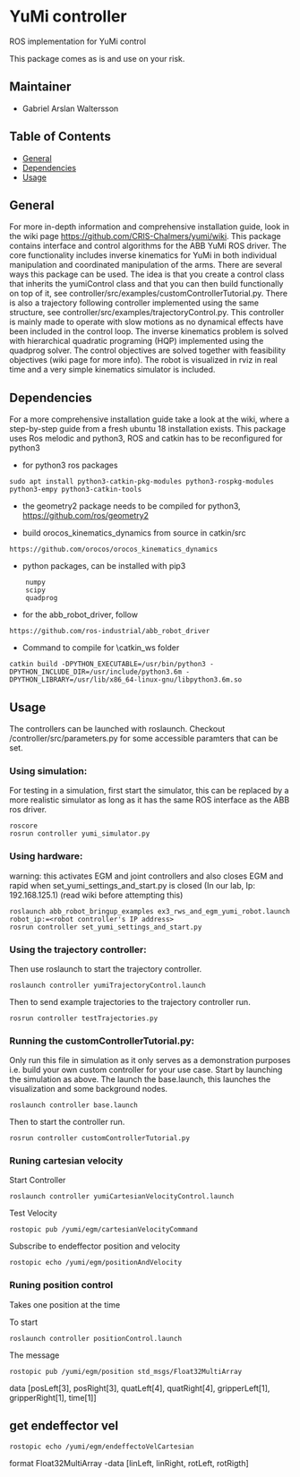 # YuMi controller 
ROS implementation for YuMi control

This package comes as is and use on your risk. 

## Maintainer 
* Gabriel Arslan Waltersson

## Table of Contents
* [General](#general)
* [Dependencies](#dependencies)
* [Usage](#usage)

## General
For more in-depth information and comprehensive installation guide, look in the 
wiki page https://github.com/CRIS-Chalmers/yumi/wiki. This package contains interface and control algorithms for 
the ABB YuMi ROS driver. The core functionality includes inverse kinematics for YuMi in both individual manipulation 
and coordinated manipulation of the arms. There are several ways this package can be used. The idea is that you create a
control class that inherits the yumiControl class and that you can then build functionally on top of it, see 
controller/src/examples/customControllerTutorial.py. There is also a trajectory following controller implemented using
the same structure, see controller/src/examples/trajectoryControl.py. This controller is mainly made to operate with 
slow motions as no dynamical effects have been included in the control loop. The inverse kinematics problem is solved
with hierarchical quadratic programing (HQP) implemented using the quadprog solver. The control objectives are
solved together with feasibility objectives (wiki page for more info). The robot is visualized in rviz in real time and
a very simple kinematics simulator is included. 


## Dependencies
For a more comprehensive installation guide take a look at the wiki, where a step-by-step guide from a fresh ubuntu 18 
installation exists. This package uses Ros melodic and python3, ROS and catkin has to be reconfigured for python3
* for python3 ros packages 
```
sudo apt install python3-catkin-pkg-modules python3-rospkg-modules python3-empy python3-catkin-tools
```

* the geometry2 package needs to be compiled for python3, https://github.com/ros/geometry2

* build orocos_kinematics_dynamics from source in catkin/src
```
https://github.com/orocos/orocos_kinematics_dynamics
```

* python packages, can be installed with pip3
``` 
    numpy
    scipy
    quadprog
```

* for the abb_robot_driver, follow
```
https://github.com/ros-industrial/abb_robot_driver
```

* Command to compile for \catkin_ws folder
``` 
catkin build -DPYTHON_EXECUTABLE=/usr/bin/python3 -DPYTHON_INCLUDE_DIR=/usr/include/python3.6m -DPYTHON_LIBRARY=/usr/lib/x86_64-linux-gnu/libpython3.6m.so
``` 

## Usage
The controllers can be launched with roslaunch. Checkout /controller/src/parameters.py for some accessible paramters that can be set.  

### Using simulation:

For testing in a simulation, first start the simulator, this can be replaced by a more realistic simulator as long as it
has the same ROS interface as the ABB ros driver. 
``` 
roscore
rosrun controller yumi_simulator.py 
```
### Using hardware:
warning: this activates EGM and joint controllers and also closes EGM and rapid when set_yumi_settings_and_start.py 
is closed (In our lab, Ip: 192.168.125.1) (read wiki before attempting this)
```
roslaunch abb_robot_bringup_examples ex3_rws_and_egm_yumi_robot.launch robot_ip:=<robot controller's IP address> 
rosrun controller set_yumi_settings_and_start.py
```

### Using the trajectory controller:
Then use roslaunch to start the trajectory controller. 
``` 
roslaunch controller yumiTrajectoryControl.launch 
``` 
Then to send example trajectories to the trajectory controller run.
``` 
rosrun controller testTrajectories.py 
``` 
### Running the customControllerTutorial.py:
Only run this file in simulation as it only serves as a demonstration purposes i.e. build your own custom controller for 
your use case. Start by launching the simulation as above. The launch the base.launch, this launches the visualization 
and some background nodes. 
``` 
roslaunch controller base.launch 
``` 
Then to start the controller run.
``` 
rosrun controller customControllerTutorial.py
``` 

### Runing cartesian velocity 
Start Controller
```
roslaunch controller yumiCartesianVelocityControl.launch
```
Test Velocity
```
rostopic pub /yumi/egm/cartesianVelocityCommand
```
Subscribe to endeffector position and velocity
```
rostopic echo /yumi/egm/positionAndVelocity
```

### Runing position control
Takes one position at the time

To start
```
roslaunch controller positionControl.launch 
```

The message
```
rostopic pub /yumi/egm/position std_msgs/Float32MultiArray
```
data [posLeft[3], posRight[3], quatLeft[4], quatRight[4], gripperLeft[1], gripperRight[1], time[1]]



## get endeffector vel
```
rostopic echo /yumi/egm/endeffectoVelCartesian
```
format Float32MultiArray -data [linLeft, linRight, rotLeft, rotRigth]
